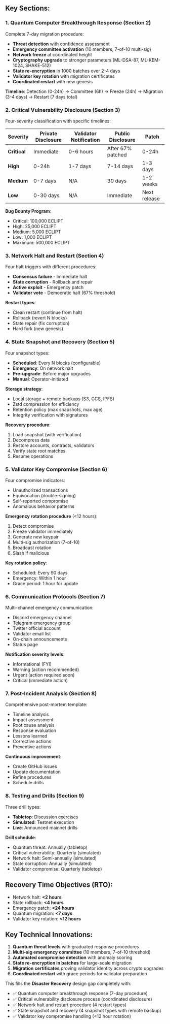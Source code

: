 ## **Key Sections:**

### **1. Quantum Computer Breakthrough Response (Section 2)**
Complete 7-day migration procedure:
- **Threat detection** with confidence assessment
- **Emergency committee activation** (10 members, 7-of-10 multi-sig)
- **Network freeze** at coordinated height
- **Cryptography upgrade** to stronger parameters (ML-DSA-87, ML-KEM-1024, SHAKE-512)
- **State re-encryption** in 1000 batches over 2-4 days
- **Validator key rotation** with migration certificates
- **Coordinated restart** with new genesis

**Timeline**: Detection (0-24h) → Committee (6h) → Freeze (24h) → Migration (3-4 days) → Restart (7 days total)

### **2. Critical Vulnerability Disclosure (Section 3)**
Four-severity classification with specific timelines:

| Severity     | Private Disclosure | Validator Notification | Public Disclosure | Patch        |
| ------------ | ------------------ | ---------------------- | ----------------- | ------------ |
| **Critical** | Immediate          | 0-6 hours              | After 67% patched | 0-24h        |
| **High**     | 0-24h              | 1-7 days               | 7-14 days         | 1-3 days     |
| **Medium**   | 0-7 days           | N/A                    | 30 days           | 1-2 weeks    |
| **Low**      | 0-30 days          | N/A                    | Immediate         | Next release |

**Bug Bounty Program**:
- Critical: 100,000 ECLIPT
- High: 25,000 ECLIPT
- Medium: 5,000 ECLIPT
- Low: 1,000 ECLIPT
- Maximum: 500,000 ECLIPT

### **3. Network Halt and Restart (Section 4)**
Four halt triggers with different procedures:
- **Consensus failure** - Immediate halt
- **State corruption** - Rollback and repair
- **Active exploit** - Emergency patch
- **Validator vote** - Democratic halt (67% threshold)

**Restart types**:
- Clean restart (continue from halt)
- Rollback (revert N blocks)
- State repair (fix corruption)
- Hard fork (new genesis)

### **4. State Snapshot and Recovery (Section 5)**
Four snapshot types:
- **Scheduled**: Every N blocks (configurable)
- **Emergency**: On network halt
- **Pre-upgrade**: Before major upgrades
- **Manual**: Operator-initiated

**Storage strategy**:
- Local storage + remote backups (S3, GCS, IPFS)
- Zstd compression for efficiency
- Retention policy (max snapshots, max age)
- Integrity verification with signatures

**Recovery procedure**:
1. Load snapshot (with verification)
2. Decompress data
3. Restore accounts, contracts, validators
4. Verify state root matches
5. Resume operations

### **5. Validator Key Compromise (Section 6)**
Four compromise indicators:
- Unauthorized transactions
- Equivocation (double-signing)
- Self-reported compromise
- Anomalous behavior patterns

**Emergency rotation procedure** (<12 hours):
1. Detect compromise
2. Freeze validator immediately
3. Generate new keypair
4. Multi-sig authorization (7-of-10)
5. Broadcast rotation
6. Slash if malicious

**Key rotation policy**:
- Scheduled: Every 90 days
- Emergency: Within 1 hour
- Grace period: 1 hour for update

### **6. Communication Protocols (Section 7)**
Multi-channel emergency communication:
- Discord emergency channel
- Telegram emergency group
- Twitter official account
- Validator email list
- On-chain announcements
- Status page

**Notification severity levels**:
- Informational (FYI)
- Warning (action recommended)
- Urgent (action required soon)
- Critical (immediate action)

### **7. Post-Incident Analysis (Section 8)**
Comprehensive post-mortem template:
- Timeline analysis
- Impact assessment
- Root cause analysis
- Response evaluation
- Lessons learned
- Corrective actions
- Preventive actions

**Continuous improvement**:
- Create GitHub issues
- Update documentation
- Refine procedures
- Schedule drills

### **8. Testing and Drills (Section 9)**
Three drill types:
- **Tabletop**: Discussion exercises
- **Simulated**: Testnet execution
- **Live**: Announced mainnet drills

**Drill schedule**:
- Quantum threat: Annually (tabletop)
- Critical vulnerability: Quarterly (simulated)
- Network halt: Semi-annually (simulated)
- State corruption: Annually (simulated)
- Validator compromise: Quarterly (tabletop)

## **Recovery Time Objectives (RTO)**:

- Network halt: **<2 hours**
- State rollback: **<4 hours**
- Emergency patch: **<24 hours**
- Quantum migration: **<7 days**
- Validator key rotation: **<12 hours**

## **Key Technical Innovations**:

1. **Quantum threat levels** with graduated response procedures
2. **Multi-sig emergency committee** (10 members, 7-of-10 threshold)
3. **Automated compromise detection** with anomaly scoring
4. **State re-encryption in batches** for large-scale migration
5. **Migration certificates** proving validator identity across crypto upgrades
6. **Coordinated restart** with grace periods for validator preparation

This fills the **Disaster Recovery** design gap completely with:
- ✅ Quantum computer breakthrough response (7-day procedure)
- ✅ Critical vulnerability disclosure process (coordinated disclosure)
- ✅ Network halt and restart procedure (4 restart types)
- ✅ State snapshot and recovery (4 snapshot types with remote backup)
- ✅ Validator key compromise handling (<12 hour rotation)

